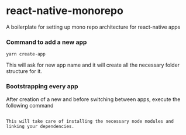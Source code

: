 # react-native-monorepo
A boilerplate for setting up mono repo architecture for react-native apps

### Command to add a new app

```yarn create-app```

This will ask for new app name and it will create all the necessary folder structure for it.


### Bootstrapping every app

After creation of a new and before switching between apps, execute the following command

```yarn bootstrap -- --appName=<app name>

This will take care of installing the necessary node modules and linking your dependencies.
